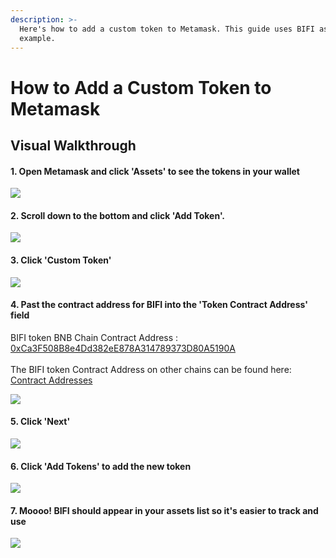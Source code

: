 ```yaml
---
description: >-
  Here's how to add a custom token to Metamask. This guide uses BIFI as an
  example.
---
```


# How to Add a Custom Token to Metamask

## Visual Walkthrough

#### 1. Open Metamask and click 'Assets' to see the tokens in your wallet

![](<../../.gitbook/assets/capture (1).png>)

#### 2. Scroll down to the bottom and click 'Add Token'.

![](../../.gitbook/assets/addtoken.png)

#### 3. Click 'Custom Token'

![](../../.gitbook/assets/custom-token.png)

#### 4. Past the contract address for BIFI into the 'Token Contract Address' field

BIFI token BNB Chain Contract Address : [0xCa3F508B8e4Dd382eE878A314789373D80A5190A ](https://bscscan.com/token/0xCa3F508B8e4Dd382eE878A314789373D80A5190A)\
\
The BIFI token Contract Address on other chains can be found here: [Contract Addresses](broken-reference)

![](../../.gitbook/assets/token-address.png)

#### 5. Click 'Next'&#x20;

![](../../.gitbook/assets/next.png)

#### 6. Click 'Add Tokens' to add the new token

![](../../.gitbook/assets/bifi-ass.png)

#### 7. Moooo! BIFI should appear in your assets list so it's easier to track and use

![](../../.gitbook/assets/added.png)

